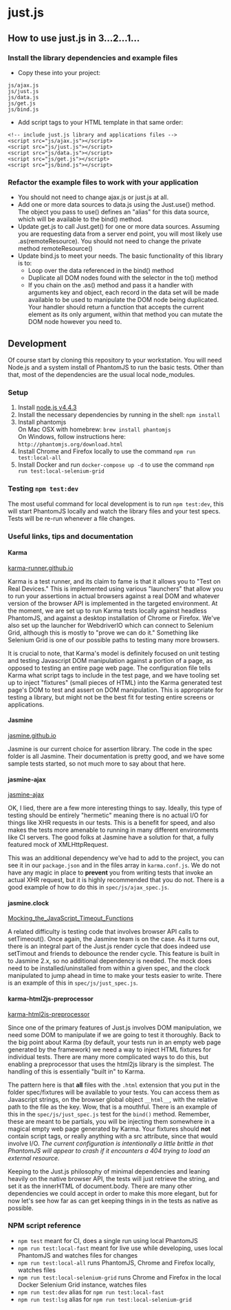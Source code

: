 # just.js

## How to use just.js in 3...2...1...

### Install the library dependencies and example files

* Copy these into your project:
```
js/ajax.js
js/just.js
js/data.js
js/get.js
js/bind.js
```
* Add script tags to your HTML template in that same order:
```
<!-- include just.js library and applications files -->
<script src="js/ajax.js"></script>
<script src="js/just.js"></script>
<script src="js/data.js"></script>
<script src="js/get.js"></script>
<script src="js/bind.js"></script>
```

### Refactor the example files to work with your application

* You should not need to change ajax.js or just.js at all.
* Add one or more data sources to data.js using the Just.use() method. The object you pass to use() defines an "alias" for this data source, which will be available to the bind() method.
* Update get.js to call Just.get() for one or more data sources. Assuming you are requesting data from a server end point, you will most likely use .as(remoteResource). You should not need to change the private method remoteResource()
* Update bind.js to meet your needs. The basic functionality of this library is to:
	* Loop over the data referenced in the bind() method
	* Duplicate all DOM nodes found with the selector in the to() method
	* If you chain on the .as() method and pass it a handler with arguments key and object, each record in the data set will be made available to be used to manipulate the DOM node being duplicated. Your handler should return a function that accepts the current element as its only argument, within that method you can mutate the DOM node however you need to.

## Development

Of course start by cloning this repository to your workstation. You will need Node.js and a system install of PhantomJS to run the basic tests. Other than that, most of the dependencies are the usual local node_modules.

### Setup

1. Install [node.js v4.4.3](https://nodejs.org/ "node.js")
2. Install the necessary dependencies by running in the shell: `npm install`
3. Install phantomjs  
	On Mac OSX with homebrew: `brew install phantomjs`  
	On Windows, follow instructions here: `http://phantomjs.org/download.html`  
4. Install Chrome and Firefox locally to use the command `npm run test:local-all`
5. Install Docker and run `docker-compose up -d` to use the command `npm run test:local-selenium-grid`

### Testing `npm test:dev`

The most useful command for local development is to run `npm test:dev`, this will start PhantomJS locally and watch the library files and your test specs. Tests will be re-run whenever a file changes.

### Useful links, tips and documentation

#### Karma
[karma-runner.github.io](https://karma-runner.github.io)  

Karma is a test runner, and its claim to fame is that it allows you to "Test on Real Devices." This is implemented using various "launchers" that allow you to run your assertions in actual browsers against a real DOM and whatever version of the browser API is implemented in the targeted environment. At the moment, we are set up to run Karma tests locally against headless PhantomJS, and against a desktop installation of Chrome or Firefox. We've also set up the launcher for WebdriverIO which can connect to Selenium Grid, although this is mostly to "prove we can do it." Something like Selenium Grid is one of our possible paths to testing many more browsers.

It is crucial to note, that Karma's model is definitely focused on unit testing and testing Javascript DOM manipulation against a portion of a page, as opposed to testing an entire page web page. The configuration file tells Karma what script tags to include in the test page, and we have tooling set up to inject "fixtures" (small pieces of HTML) into the Karma generated test page's DOM to test and assert on DOM manipulation. This is appropriate for testing a library, but might not be the best fit for testing entire screens or applications.

#### Jasmine
[jasmine.github.io](http://jasmine.github.io)  

Jasmine is our current choice for assertion library. The code in the spec folder is all Jasmine. Their documentation is pretty good, and we have some sample tests started, so not much more to say about that here.

#### jasmine-ajax
[jasmine-ajax](https://github.com/jasmine/jasmine-ajax)  

OK, I lied, there are a few more interesting things to say. Ideally, this type of testing should be entirely "hermetic" meaning there is no actual I/O for things like XHR requests in our tests. This is a benefit for speed, and also makes the tests more amenable to running in many different environments like CI servers. The good folks at Jasmine have a solution for that, a fully featured mock of XMLHttpRequest.

This was an additional dependency we've had to add to the project, you can see it in our `package.json` and in the files array in `karma.conf.js`. We do not have any magic in place to **prevent** you from writing tests that invoke an actual XHR request, but it is highly recommended that you do not. There is a good example of how to do this in `spec/js/ajax_spec.js`.

#### jasmine.clock
[Mocking_the_JavaScript_Timeout_Functions](http://jasmine.github.io/2.0/introduction.html#section-Mocking_the_JavaScript_Timeout_Functions)  

A related difficulty is testing code that involves browser API calls to setTimeout(). Once again, the Jasmine team is on the case. As it turns out, there is an integral part of the Just.js render cycle that does indeed use setTimout and friends to debounce the render cycle. This feature is built in to Jasmine 2.x, so no additional dependency is needed. The mock does need to be installed/uninstalled from within a given spec, and the clock manipulated to jump ahead in time to make your tests easier to write. There is an example of this in `spec/js/just_spec.js`.

#### karma-html2js-preprocessor
[karma-html2js-preprocessor](https://github.com/karma-runner/karma-html2js-preprocessor)  

Since one of the primary features of Just.js involves DOM manipulation, we need some DOM to manipulate if we are going to test it thoroughly. Back to the big point about Karma (by default, your tests run in an empty web page generated by the framework) we need a way to inject HTML fixtures for individual tests. There are many more complicated ways to do this, but enabling a preprocessor that uses the html2js library is the simplest. The handling of this is essentially "built in" to Karma.

The pattern here is that **all** files with the `.html` extension that you put in the folder spec/fixtures will be available to your tests. You can access them as Javascript strings, on the browser global object `__html__`, with the relative path to the file as the key. Wow, that is a mouthful. There is an example of this in the `spec/js/just_spec.js` test for the `bind()` method. Remember, these are meant to be partials, you will be injecting them somewhere in a magical empty web page generated by Karma. Your fixtures should **not** contain script tags, or really anything with a src attribute, since that would involve I/O. _The current configuration is intentionally a little brittle in that PhantomJS will appear to crash if it encounters a 404 trying to load an external resource._

Keeping to the Just.js philosophy of minimal dependencies and leaning heavily on the native browser API, the tests will just retrieve the string, and set it as the innerHTML of document.body. There are many other dependencies we could accept in order to make this more elegant, but for now let's see how far as can get keeping things in in the tests as native as possible.

### NPM script reference

* `npm test` meant for CI, does a single run using local PhantomJS
* `npm run test:local-fast` meant for live use while developing, uses local PhantomJS and watches files for changes
* `npm run test:local-all` runs PhantomJS, Chrome and Firefox locally, watches files
* `npm run test:local-selenium-grid` runs Chrome and Firefox in the local Docker Selenium Grid instance, watches files
* `npm run test:dev` alias for `npm run test:local-fast`
* `npm run test:lsg` alias for `npm run test:local-selenium-grid`
